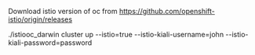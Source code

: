 Download istio version of oc from https://github.com/openshift-istio/origin/releases

./istiooc_darwin cluster up --istio=true --istio-kiali-username=john --istio-kiali-password=password